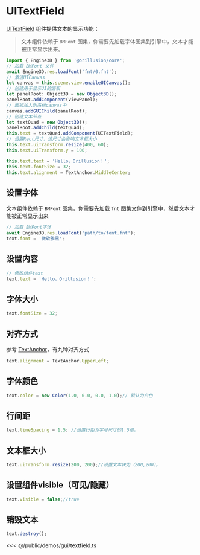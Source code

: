# UITextField

[UITextField](/api/classes/UITextField.md) 组件提供文本的显示功能；

> 文本组件依赖于 `BMFont` 图集，你需要先加载字体图集到引擎中，文本才能被正常显示出来。


```ts
import { Engine3D } from '@orillusion/core';
// 加载 BMFont 文件
await Engine3D.res.loadFont('fnt/0.fnt');
// 激活UICanvas
let canvas = this.scene.view.enableUICanvas();
// 创建用于显示UI的面板
let panelRoot: Object3D = new Object3D();
panelRoot.addComponent(ViewPanel);
// 面板加入到系统canvas中
canvas.addGUIChild(panelRoot);
// 创建文本节点
let textQuad = new Object3D();
panelRoot.addChild(textQuad);
this.text = textQuad.addComponent(UITextField);
// 设置Rect尺寸，该尺寸会影响文本框大小
this.text.uiTransform.resize(400, 60);
this.text.uiTransform.y = 100;

this.text.text = 'Hello，Orillusion！';
this.text.fontSize = 32;
this.text.alignment = TextAnchor.MiddleCenter;
```

## 设置字体
文本组件依赖于 `BMFont` 图集，你需要先加载 `fnt` 图集文件到引擎中，然后文本才能被正常显示出来
```ts
// 加载 BMFont字体
await Engine3D.res.loadFont('path/to/font.fnt');
text.font = '微软雅黑';
```

## 设置内容
```ts
// 修改组件text
text.text = 'Hello，Orillusion！';
```

## 字体大小
```ts
text.fontSize = 32;
```

## 对齐方式
参考 [TextAnchor](/api/enums/TextAnchor.md)，有九种对齐方式
```ts
text.alignment = TextAnchor.UpperLeft;
```

## 字体颜色
```ts
text.color = new Color(1.0, 0.0, 0.0, 1.0);// 默认为白色
```

## 行间距
```ts
text.lineSpacing = 1.5; //设置行距为字号尺寸的1.5倍。
```

## 文本框大小
```ts
text.uiTransform.resize(200, 200);//设置文本块为（200,200）。
```

## 设置组件visible（可见/隐藏）
```ts
text.visible = false;//true
```

## 销毁文本
```ts
text.destroy();
```

<Demo :height="500" src="/demos/gui/textfield.ts"></Demo>

<<< @/public/demos/gui/textfield.ts